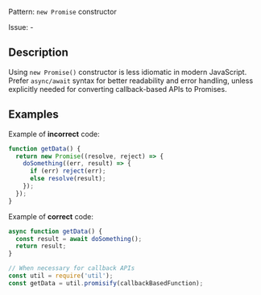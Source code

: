 Pattern: `new Promise` constructor

Issue: -

## Description

Using `new Promise()` constructor is less idiomatic in modern JavaScript. Prefer `async/await` syntax for better readability and error handling, unless explicitly needed for converting callback-based APIs to Promises.

## Examples

Example of **incorrect** code:
```javascript
function getData() {
  return new Promise((resolve, reject) => {
    doSomething((err, result) => {
      if (err) reject(err);
      else resolve(result);
    });
  });
}
```

Example of **correct** code:
```javascript
async function getData() {
  const result = await doSomething();
  return result;
}

// When necessary for callback APIs
const util = require('util');
const getData = util.promisify(callbackBasedFunction);
```
